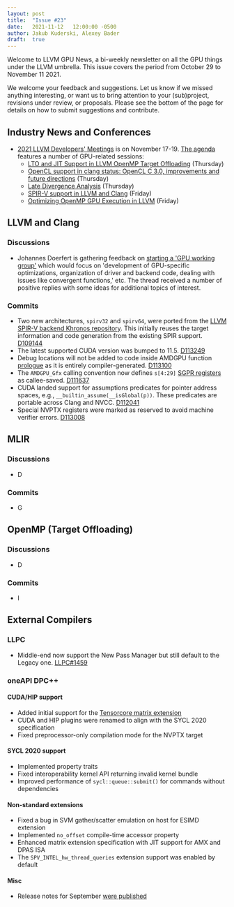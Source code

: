 ```yaml
---
layout: post
title:  "Issue #23"
date:   2021-11-12   12:00:00 -0500
author: Jakub Kuderski, Alexey Bader
draft:  true
---
```


Welcome to LLVM GPU News, a bi-weekly newsletter on all the GPU things under the LLVM umbrella.
This issue covers the period from October 29 to November 11 2021.

We welcome your feedback and suggestions. Let us know if we missed anything interesting, or want us to bring attention to your (sub)project, revisions under review, or proposals. Please see the bottom of the page for details on how to submit suggestions and contribute.


## Industry News and Conferences
*  [2021 LLVM Developers' Meetings](https://llvm.org/devmtg/2021-11/) is on November 17-19. [The agenda](https://llvm.swoogo.com/2021devmtg/agenda) features a number of GPU-related sessions:
   -  [LTO and JIT Support in LLVM OpenMP Target Offloading](https://llvm.swoogo.com/2021DevMtg/session/705664/lightning-talks) (Thursday)
   -  [OpenCL support in clang status: OpenCL C 3.0, improvements and future directions](https://llvm.swoogo.com/2021DevMtg/session/705664/lightning-talks) (Thursday)
   -  [Late Divergence Analysis](https://llvm.swoogo.com/2021DevMtg/session/705672/quick-talks) (Thursday)
   -  [SPIR-V support in LLVM and Clang](https://llvm.swoogo.com/2021DevMtg/session/705687/spir-v-support-in-llvm-and-clang) (Friday)
   -  [Optimizing OpenMP GPU Execution in LLVM](https://llvm.swoogo.com/2021DevMtg/session/705685/optimizing-openmp-gpu-execution-in-llvm) (Friday)


##  LLVM and Clang

### Discussions

*  Johannes Doerfert is gathering feedback on [starting a 'GPU working group'](https://lists.llvm.org/pipermail/llvm-dev/2021-November/153654.html) which would focus on 'development of GPU-specific optimizations, organization of driver and backend code, dealing with issues like convergent functions,' etc. The thread received a number of positive replies with some ideas for additional topics of interest.

### Commits

*  Two new architectures, `spirv32` and `spirv64`, were ported from the [LLVM SPIR-V backend Khronos repository](https://github.com/KhronosGroup/LLVM-SPIRV-Backend). This initially reuses the target information and code generation from the existing SPIR support. [D109144](https://reviews.llvm.org/D109144)
*  The latest supported CUDA version was bumped to 11.5. [D113249](https://reviews.llvm.org/D113249)
*  Debug locations will not be added to code inside AMDGPU function [prologue](https://llvm.org/docs/AMDGPUUsage.html#kernel-prolog) as it is entirely compiler-generated. [D113100](https://reviews.llvm.org/D113100)
*  The `AMDGPU_Gfx` calling convention now defines `s[4:29]` [SGPR registers](https://llvm.org/docs/AMDGPUUsage.html#register-identifier) as callee-saved. [D111637](https://reviews.llvm.org/D111637)
*  CUDA landed support for assumptions predicates for pointer address spaces, e.g., `__builtin_assume(__isGlobal(p))`. These predicates are portable across Clang and NVCC. [D112041](https://reviews.llvm.org/D112041)
*  Special NVPTX registers were marked as reserved to avoid machine verifier errors. [D113008](https://reviews.llvm.org/D113008)


## MLIR

### Discussions

*  D

### Commits

*  G


## OpenMP (Target Offloading)

### Discussions

*  D

### Commits

*  I


## External Compilers

### LLPC

*  Middle-end now support the New Pass Manager but still default to the Legacy one. [LLPC#1459](https://github.com/GPUOpen-Drivers/llpc/pull/1459)

### oneAPI DPC++

#### CUDA/HIP support

* Added initial support for the [Tensorcore matrix extension](https://github.com/intel/llvm/pull/4695)
* CUDA and HIP plugins were renamed to align with the SYCL 2020 specification
* Fixed preprocessor-only compilation mode for the NVPTX target

#### SYCL 2020 support

* Implemented property traits
* Fixed interoperability kernel API returning invalid kernel bundle
* Improved performance of `sycl::queue::submit()` for commands without dependencies

#### Non-standard extensions

* Fixed a bug in SVM gather/scatter emulation on host for ESIMD extension
* Implemented `no_offset` compile-time accessor property
* Enhanced matrix extension specification with JIT support for AMX and DPAS ISA
* The `SPV_INTEL_hw_thread_queries` extension support was enabled by default

#### Misc

* Release notes for September [were published](https://github.com/intel/llvm/blob/sycl/sycl/ReleaseNotes.md#september21-release-notes)
